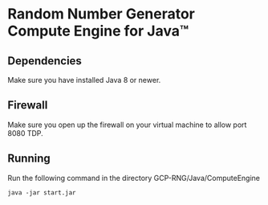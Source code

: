 # Random Number Generator Compute Engine for Java™

## Dependencies

Make sure you have installed Java 8 or newer.

## Firewall

Make sure you open up the firewall on your virtual machine to allow port 8080 TDP.

## Running

Run the following command in the directory GCP-RNG/Java/ComputeEngine

`java -jar start.jar`
